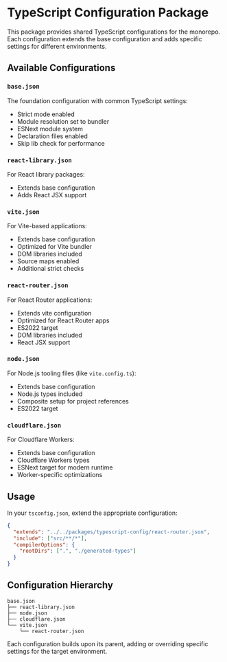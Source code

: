 # TypeScript Configuration Package

This package provides shared TypeScript configurations for the monorepo. Each configuration extends the base configuration and adds specific settings for different environments.

## Available Configurations

### `base.json`
The foundation configuration with common TypeScript settings:
- Strict mode enabled
- Module resolution set to bundler
- ESNext module system
- Declaration files enabled
- Skip lib check for performance

### `react-library.json`
For React library packages:
- Extends base configuration
- Adds React JSX support

### `vite.json`
For Vite-based applications:
- Extends base configuration
- Optimized for Vite bundler
- DOM libraries included
- Source maps enabled
- Additional strict checks

### `react-router.json`
For React Router applications:
- Extends vite configuration
- Optimized for React Router apps
- ES2022 target
- DOM libraries included
- React JSX support

### `node.json`
For Node.js tooling files (like `vite.config.ts`):
- Extends base configuration
- Node.js types included
- Composite setup for project references
- ES2022 target

### `cloudflare.json`
For Cloudflare Workers:
- Extends base configuration
- Cloudflare Workers types
- ESNext target for modern runtime
- Worker-specific optimizations

## Usage

In your `tsconfig.json`, extend the appropriate configuration:

```json
{
  "extends": "../../packages/typescript-config/react-router.json",
  "include": ["src/**/*"],
  "compilerOptions": {
    "rootDirs": [".", "./generated-types"]
  }
}
```

## Configuration Hierarchy

```
base.json
├── react-library.json
├── node.json
├── cloudflare.json
└── vite.json
    └── react-router.json
```

Each configuration builds upon its parent, adding or overriding specific settings for the target environment.